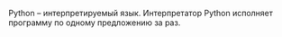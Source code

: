 Python – интерпретируемый язык. Интерпретатор Python исполняет программу по одному предложению за раз.
